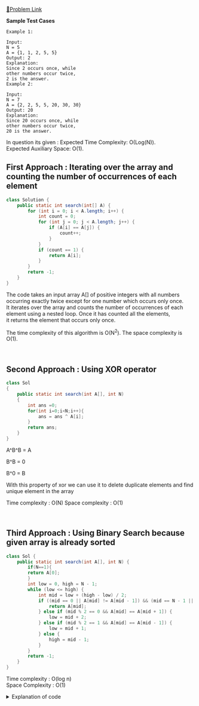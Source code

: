 [📍Problem Link](https://practice.geeksforgeeks.org/problems/element-appearing-once2552/0?company[]=Qualcomm&company[]=Qualcomm&difficulty[]=1&page=1&query=company[]Qualcommdifficulty[]1page1company[]Qualcomm&utm_source=youtube&utm_medium=collab_striver_ytdescription&utm_campaign=element-appearing-once)

**Sample Test Cases**
```
Example 1:

Input:
N = 5
A = {1, 1, 2, 5, 5}
Output: 2
Explanation: 
Since 2 occurs once, while
other numbers occur twice, 
2 is the answer.
Example 2:

Input:
N = 7
A = {2, 2, 5, 5, 20, 30, 30}
Output: 20
Explanation:
Since 20 occurs once, while
other numbers occur twice, 
20 is the answer.
```

In question its given :
Expected Time Complexity: O(Log(N)).<br>
Expected Auxiliary Space: O(1).<br>

## First Approach : Iterating over the array and counting the number of occurrences of each element

```java
class Solution {
    public static int search(int[] A) {
        for (int i = 0; i < A.length; i++) {
            int count = 0;
            for (int j = 0; j < A.length; j++) {
                if (A[i] == A[j]) {
                    count++;
                }
            }
            if (count == 1) {
                return A[i];
            }
        }
        return -1;
    }
}
```

The code takes an input array A[] of positive integers with all numbers occurring exactly twice except for one number which occurs only once.<br>
It iterates over the array and counts the number of occurrences of each element using a nested loop. Once it has counted all the elements,<br>
it returns the element that occurs only once.

The time complexity of this algorithm is O(N<sup>2</sup>). The space complexity is O(1).

<br>

## Second Approach : Using XOR operator

```java
class Sol
{
    public static int search(int A[], int N)
    {
        int ans =0;
        for(int i=0;i<N;i++){
            ans = ans ^ A[i];
        }
        return ans;
    }
}
```
A^B^B = A

B^B = 0

B^0 = B

With this property of xor we can use it to delete duplicate elements and find unique element in the array

Time complexity : O(N)
Space complexity : O(1)


<br>

## Third Approach : Using Binary Search because given array is already sorted

```java
class Sol {
    public static int search(int A[], int N) {
        if(N==1){
        return A[0];
        }
        int low = 0, high = N - 1;
        while (low <= high) {
            int mid = low + (high - low) / 2;
            if ((mid == 0 || A[mid] != A[mid - 1]) && (mid == N - 1 || A[mid] != A[mid + 1])) {
                return A[mid];
            } else if (mid % 2 == 0 && A[mid] == A[mid + 1]) {
                low = mid + 2;
            } else if (mid % 2 == 1 && A[mid] == A[mid - 1]) {
                low = mid + 1;
            } else {
                high = mid - 1;
            }
        }
        return -1;
    }
}
```
Time complexity : O(log n)<br>
Space Complexity : O(1)

<details>
<summary>Explanation of code</summary>

Let's take the example of the input array A = [1, 1, 2, 2, 3, 4, 4] and run through the function search step by step to see how it works.

1. Initially, the function search receives the array A and its size N, which is 7. Then, it initializes two variables low and high to 0 and 6 respectively, which represent the indices of the first and last elements of the array.

First iteration of the while loop:
The condition low <= high is true, so the while loop is entered. In the first iteration, mid is calculated as mid = low + (high - low) / 2 = 3.

Then, the following if statement is checked:
```
if ((mid == 0 || A[mid] != A[mid - 1]) && (mid == N - 1 || A[mid] != A[mid + 1]))
```
Since mid is not equal to 0 and A[mid] is equal to A[mid - 1], this condition is false.

Next, the following else-if statement is checked:
```
else if (mid % 2 == 0 && A[mid] == A[mid + 1])
```

Since mid is even and A[mid] is equal to A[mid + 1], this condition is true. Therefore, the value of low is updated to low = mid + 2 = 5, which means that the search for the unique element continues in the right half of the array.

2. Second iteration of the while loop:
In the second iteration, mid is calculated as mid = low + (high - low) / 2 = 6.

Then, the following if statement is checked:
```
if ((mid == 0 || A[mid] != A[mid - 1]) && (mid == N - 1 || A[mid] != A[mid + 1]))
```
Since mid is equal to N - 1, this condition is true, and A[mid] is returned as the unique element.

3. Final output:
The function search returns the value of A[mid], which is 4. Therefore, the unique element in the input array [1, 1, 2, 2, 3, 4, 4] is 4.

So, this is how the function search works step by step to find the unique element in the input array.

</details>

